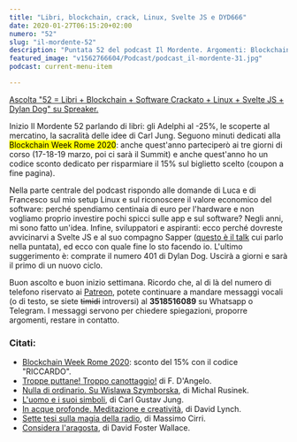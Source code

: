```yaml
---
title: "Libri, blockchain, crack, Linux, Svelte JS e DYD666"
date: 2020-01-27T06:15:20+02:00
numero: "52"
slug: "il-mordente-52"
description: "Puntata 52 del podcast Il Mordente. Argomenti: Blockchain Week Rome 2020, Svelte JS, Linux, Libri, Jung, Dylan Dog. Autore: Riccardo Palombo."
featured_image: "v1562766604/Podcast/podcast_il-mordente-31.jpg"
podcast: current-menu-item

---
```


<a rel="nofollow noopener" class="spreaker-player" href="https://www.spreaker.com/episode/22087853" data-resource="episode_id=22087853" data-width="100%" data-height="200px" data-theme="light" data-playlist="false" data-playlist-continuous="false" data-autoplay="false" data-live-autoplay="false" data-chapters-image="true" data-episode-image-position="right" data-hide-logo="false" data-hide-likes="false" data-hide-comments="false" data-hide-sharing="false" data-hide-download="true">Ascolta "52 = Libri + Blockchain + Software Crackato + Linux + Svelte JS + Dylan Dog" su Spreaker.</a>

Inizio Il Mordente 52 parlando di libri: gli Adelphi al -25%, le scoperte al mercatino, la sacralità delle idee di Carl Jung. Seguono minuti dedicati alla <mark>Blockchain Week Rome 2020</mark>: anche quest'anno parteciperò ai tre giorni di corso (17-18-19 marzo, poi ci sarà il Summit) e anche quest'anno ho un codice sconto dedicato per risparmiare il 15% sul biglietto scelto (coupon a fine pagina).

Nella parte centrale del podcast rispondo alle domande di Luca e di Francesco sul mio setup Linux e sul riconoscere il valore economico del software: perché spendiamo centinaia di euro per l'hardware e non vogliamo proprio investire pochi spicci sulle app e sul software? Negli anni, mi sono fatto un'idea. Infine, sviluppatori e aspiranti: ecco perché dovreste avvicinarvi a Svelte JS e al suo compagno Sapper (<a href="https://youtu.be/AdNJ3fydeao" target="_blank" rel="nofollow noopener" title="Rethinking reactivity su YouTube">questo è il talk</a> cui parlo nella puntata), ed ecco con quale fine lo sto facendo io. L'ultimo suggerimento è: comprate il numero 401 di Dylan Dog. Uscirà a giorni e sarà il primo di un nuovo ciclo.
 
Buon ascolto e buon inizio settimana. Ricordo che, al di là del numero di telefono riservato ai [Patreon](/supporter/ "Diventa supporter"), potete continuare a mandare messaggi vocali (o di testo, se siete ~~timidi~~ introversi) al <strong>3518516089</strong> su Whatsapp o Telegram. I messaggi servono per chiedere spiegazioni, proporre argomenti, restare in contatto.

### Citati:
<ul>
<li><a href="https://www.blockchainweekrome.com/" target="_blank" rel="nofollow noopener" title="Vedi i corsi Blockchain Week Rome 2020">Blockchain Week Rome 2020</a>: sconto del 15% con il codice "RICCARDO".</li>
<li><a href="https://amzn.to/2Fy51es" target="_blank" rel="nofollow noopener" title="Vedi il libro Troppe puttane! Troppo canottaggio! Da Balzac a Proust, consigli ai giovani scrittori dai maestri della letteratura francese.">Troppe puttane! Troppo canottaggio!</a> di F. D'Angelo.</li>
<li><a href="https://amzn.to/3aARiBL" target="_blank" rel="nofollow noopener" title="Vedi il libro Nulla di ordinario">Nulla di ordinario. Su Wislawa Szymborska</a>, di Michal Rusinek.</li>
<li><a href="https://amzn.to/35Ck6WM" target="_blank" rel="nofollow noopener" title="Vedi il libro L'uomo e i suoi singoli">L'uomo e i suoi simboli</a>, di Carl Gustav Jung.</li>
<li><a href="https://amzn.to/37ostY0" target="_blank" rel="nofollow noopener" title="Vedi il libro In acque profonde. Meditazione e creatività">In acque profonde. Meditazione e creatività</a>, di David Lynch.</li>
<li><a href="https://amzn.to/2tuTfzb" target="_blank" rel="nofollow noopener" title="Vedi il libro Sette tesi sulla magia della radio">Sette tesi sulla magia della radio</a>, di Massimo Cirri.</li>
<li><a href="https://amzn.to/2Fy51es" target="_blank" rel="nofollow noopener" title="Vedi il libro Considera l'aragosta">Considera l'aragosta</a>, di David Foster Wallace.</li>
</ul>
